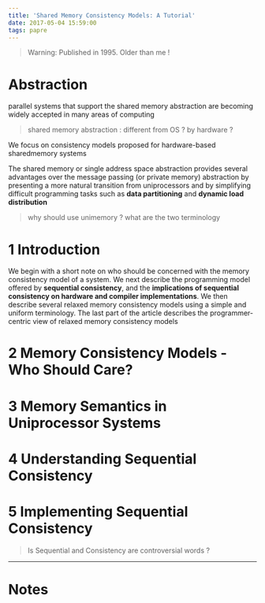 ```yaml
---
title: 'Shared Memory Consistency Models: A Tutorial'
date: 2017-05-04 15:59:00
tags: papre
---
```


> Warning: Published in 1995. Older than me !

# Abstraction
parallel systems that support the shared memory abstraction are becoming widely accepted in many areas of computing
> shared memory abstraction : different from OS ? by hardware ?

We focus on consistency models proposed for hardware-based sharedmemory systems

The shared memory or single address space abstraction provides several advantages over the message passing (or
private memory) abstraction by presenting a more natural transition from uniprocessors and by simplifying difficult
programming tasks such as **data partitioning** and **dynamic load distribution**

> why should use unimemory ? 
> what are the two terminology

# 1 Introduction


We begin with a short note on who should be concerned with the memory consistency model of a system.
We next describe the programming model offered by **sequential consistency**, and the **implications of sequential consistency on hardware and compiler implementations**.
We then describe several relaxed memory consistency models using a simple and uniform terminology.
The last part of the article describes the programmer-centric view of relaxed memory consistency models

# 2 Memory Consistency Models - Who Should Care?

# 3 Memory Semantics in Uniprocessor Systems

# 4 Understanding Sequential Consistency

# 5 Implementing Sequential Consistency

> Is Sequential and Consistency are controversial words ?

---

# Notes
